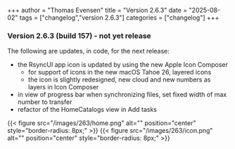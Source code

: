 +++
author = "Thomas Evensen"
title = "Version 2.6.3"
date = "2025-08-02"
tags = ["changelog","version 2.6.3"]
categories = ["changelog"]
+++

### Version 2.6.3 (build 157) - not yet release

The following are updates, in code, for the next release:

- the RsyncUI app icon is updated by using the new Apple Icon Composer
  - for support of icons in the new macOS Tahoe 26, layered icons
  - the icon is slightly redesigned, new cloud and new numbers as layers in Icon Composer
- in view of progress bar when synchronizing files, set fixed width of max number to transfer
- refactor of the HomeCatalogs view in Add tasks

{{< figure src="/images/263/home.png" alt="" position="center" style="border-radius: 8px;" >}}
{{< figure src="/images/263/icon.png" alt="" position="center" style="border-radius: 8px;" >}}

